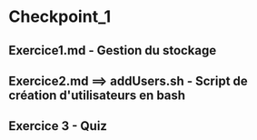# Checkpoint_1

## Exercice1.md - Gestion du stockage
## Exercice2.md ==> addUsers.sh - Script de création d'utilisateurs en bash
## Exercice 3 - Quiz
